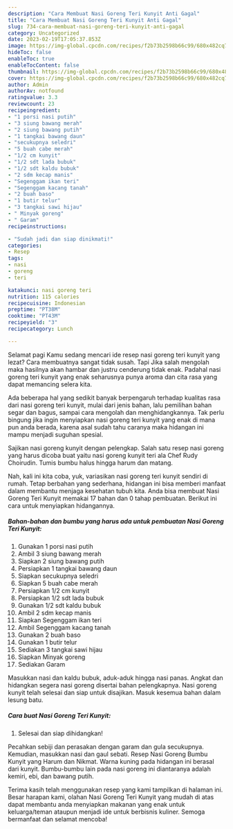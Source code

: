 ```yaml
---
description: "Cara Membuat Nasi Goreng Teri Kunyit Anti Gagal"
title: "Cara Membuat Nasi Goreng Teri Kunyit Anti Gagal"
slug: 734-cara-membuat-nasi-goreng-teri-kunyit-anti-gagal
category: Uncategorized
date: 2023-02-19T17:05:37.853Z
image: https://img-global.cpcdn.com/recipes/f2b73b2598b66c99/680x482cq70/nasi-goreng-teri-kunyit-foto-resep-utama.jpg
hideToc: false
enableToc: true
enableTocContent: false
thumbnail: https://img-global.cpcdn.com/recipes/f2b73b2598b66c99/680x482cq70/nasi-goreng-teri-kunyit-foto-resep-utama.jpg
cover: https://img-global.cpcdn.com/recipes/f2b73b2598b66c99/680x482cq70/nasi-goreng-teri-kunyit-foto-resep-utama.jpg
author: Admin
authorAv: notfound
ratingvalue: 3.3
reviewcount: 23
recipeingredient:
- "1 porsi nasi putih"
- "3 siung bawang merah"
- "2 siung bawang putih"
- "1 tangkai bawang daun"
- "secukupnya seledri"
- "5 buah cabe merah"
- "1/2 cm kunyit"
- "1/2 sdt lada bubuk"
- "1/2 sdt kaldu bubuk"
- "2 sdm kecap manis"
- "Segenggam ikan teri"
- "Segenggam kacang tanah"
- "2 buah baso"
- "1 butir telur"
- "3 tangkai sawi hijau"
- " Minyak goreng"
- " Garam"
recipeinstructions:

- "Sudah jadi dan siap dinikmati!"
categories:
- Resep
tags:
- nasi
- goreng
- teri

katakunci: nasi goreng teri 
nutrition: 115 calories
recipecuisine: Indonesian
preptime: "PT38M"
cooktime: "PT43M"
recipeyield: "3"
recipecategory: Lunch

---
```



Selamat pagi Kamu sedang mencari ide resep nasi goreng teri kunyit yang lezat? Cara membuatnya sangat tidak susah. Tapi Jika salah mengolah maka hasilnya akan hambar dan justru cenderung tidak enak. Padahal nasi goreng teri kunyit yang enak seharusnya punya aroma dan cita rasa yang dapat memancing selera kita.


Ada beberapa hal yang sedikit banyak berpengaruh terhadap kualitas rasa dari nasi goreng teri kunyit, mulai dari jenis bahan, lalu pemilihan bahan segar dan bagus, sampai cara mengolah dan menghidangkannya. Tak perlu bingung jika ingin menyiapkan nasi goreng teri kunyit yang enak di mana pun anda berada, karena asal sudah tahu caranya maka hidangan ini mampu menjadi suguhan spesial.

Sajikan nasi goreng kunyit dengan pelengkap. Salah satu resep nasi goreng yang harus dicoba buat yaitu nasi goreng kunyit teri ala Chef Rudy Choirudin. Tumis bumbu halus hingga harum dan matang.


Nah, kali ini kita coba, yuk, variasikan nasi goreng teri kunyit sendiri di rumah. Tetap berbahan yang sederhana, hidangan ini bisa memberi manfaat dalam membantu menjaga kesehatan tubuh kita. Anda bisa membuat Nasi Goreng Teri Kunyit memakai 17 bahan dan 0 tahap pembuatan. Berikut ini cara untuk menyiapkan hidangannya.

<!--inarticleads1-->

##### Bahan-bahan dan bumbu yang harus ada untuk pembuatan Nasi Goreng Teri Kunyit:

1. Gunakan 1 porsi nasi putih
1. Ambil 3 siung bawang merah
1. Siapkan 2 siung bawang putih
1. Persiapkan 1 tangkai bawang daun
1. Siapkan secukupnya seledri
1. Siapkan 5 buah cabe merah
1. Persiapkan 1/2 cm kunyit
1. Persiapkan 1/2 sdt lada bubuk
1. Gunakan 1/2 sdt kaldu bubuk
1. Ambil 2 sdm kecap manis
1. Siapkan Segenggam ikan teri
1. Ambil Segenggam kacang tanah
1. Gunakan 2 buah baso
1. Gunakan 1 butir telur
1. Sediakan 3 tangkai sawi hijau
1. Siapkan  Minyak goreng
1. Sediakan  Garam


Masukkan nasi dan kaldu bubuk, aduk-aduk hingga nasi panas. Angkat dan hidangkan segera nasi goreng disertai bahan pelengkapnya. Nasi goreng kunyit telah selesai dan siap untuk disajikan. Masuk kesemua bahan dalam lesung batu. 

<!--inarticleads2-->

##### Cara buat Nasi Goreng Teri Kunyit:


1. Selesai dan siap dihidangkan!

Pecahkan sebiji dan perasakan dengan garam dan gula secukupnya. Kemudian, masukkan nasi dan gaul sebati. Resep Nasi Goreng Bumbu Kunyit yang Harum dan Nikmat. Warna kuning pada hidangan ini berasal dari kunyit. Bumbu-bumbu lain pada nasi goreng ini diantaranya adalah kemiri, ebi, dan bawang putih. 

Terima kasih telah menggunakan resep yang kami tampilkan di halaman ini. Besar harapan kami, olahan Nasi Goreng Teri Kunyit yang mudah di atas dapat membantu anda menyiapkan makanan yang enak untuk keluarga/teman ataupun menjadi ide untuk berbisnis kuliner. Semoga bermanfaat dan selamat mencoba!
